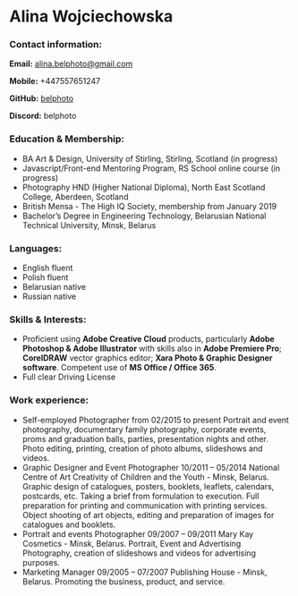 # Alina Wojciechowska

### Contact information:

**Email:** alina.belphoto@gmail.com

**Mobile:** +447557651247

**GitHub:** [belphoto](https://github.com/belphoto)

**Discord:** belphoto

### Education & Membership:
- BA Art & Design, University of Stirling, Stirling, Scotland (in progress)
- Javascript/Front-end Mentoring Program, RS School online course (in progress)
- Photography HND (Higher National Diploma), North East Scotland College, Aberdeen, Scotland
- British Mensa - The High IQ Society, membership from January 2019
- Bachelor’s Degree in Engineering Technology, Belarusian National Technical University, Minsk, Belarus

### Languages:

- English fluent
- Polish fluent
- Belarusian native
- Russian native

### Skills & Interests:

- Proficient using **Adobe Creative Cloud** products, particularly **Adobe Photoshop & Adobe Illustrator** with skills also in **Adobe Premiere Pro**; **CorelDRAW** vector graphics editor; **Xara Photo & Graphic Designer software**. Competent use of **MS Office / Office 365**.
- Full clear Driving License

### Work experience:

- Self-employed Photographer from 02/2015 to present Portrait and event photography, documentary family photography, corporate events, proms and graduation balls, parties, presentation nights and other. Photo editing, printing, creation of photo albums, slideshows and videos.
- Graphic Designer and Event Photographer 10/2011 – 05/2014 National Centre of Art Creativity of Children and the Youth - Minsk, Belarus. Graphic design of catalogues, posters, booklets, leaflets, calendars, postcards, etc. Taking a brief from formulation to execution. Full preparation for printing and communication with printing services. Object shooting of art objects, editing and preparation of images for catalogues and booklets.
- Portrait and events Photographer 09/2007 – 09/2011 Mary Kay Cosmetics - Minsk, Belarus. Portrait, Event and Advertising Photography, creation of slideshows and videos for advertising purposes.
- Marketing Manager 09/2005 – 07/2007 Publishing House - Minsk, Belarus. Promoting the business, product, and service.
